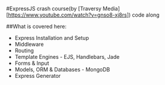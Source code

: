 #ExpressJS crash course(by [Traversy Media][https://www.youtube.com/watch?v=gnso8-xj8rs]) code along

##What is covered here:

- Express Installation and Setup
- Middleware
- Routing
- Template Engines - EJS, Handlebars, Jade
- Forms & Input
- Models, ORM & Databases - MongoDB
- Express Generator
